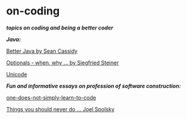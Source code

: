 # on-coding

***topics on coding and being a better coder***

***Java:***

[Better Java by Sean Cassidy](https://www.seancassidy.me/better-java.html/ "favorite")

[Optionals - when, why ... by Siegfried Steiner](https://www.linkedin.com/pulse/java-8-obliged-do-optional-siegfried-steiner/ "use them, thoughtfully")

[Unicode](http://www.joelonsoftware.com/articles/Unicode.html "unicode")

***Fun and informative essays on profession of software construction:***

[one-does-not-simply-learn-to-code](https://medium.freecodecamp.com/one-does-not-simply-learn-to-code-f25bacdc5b62#.6n242o8tq/ "So true!")

[Things you should never do ... Joel Spolsky](http://www.joelonsoftware.com/articles/fog0000000069.html "keep the bus roll'n")

